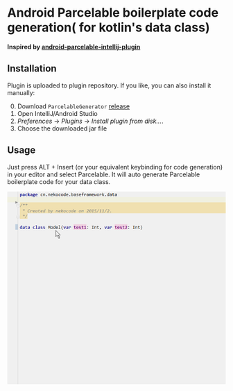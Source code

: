 # Android Parcelable boilerplate code generation( for kotlin's data class)
**Inspired by [android-parcelable-intellij-plugin](https://github.com/mcharmas/android-parcelable-intellij-plugin)**

## Installation
Plugin is uploaded to plugin repository. If you like, you can also install it manually:

 0. Download `ParcelableGenerator` [release](https://github.com/nekocode/android-parcelable-intellij-plugin-kotlin/releases)
 0. Open IntelliJ/Android Studio
 0. *Preferences* -> *Plugins* -> *Install plugin from disk...*.
 0. Choose the downloaded jar file

## Usage
Just press ALT + Insert (or your equivalent keybinding for code generation) in your editor and select Parcelable. It will auto generate Parcelable boilerplate code for your data class.  

![](art/uasge.gif)

